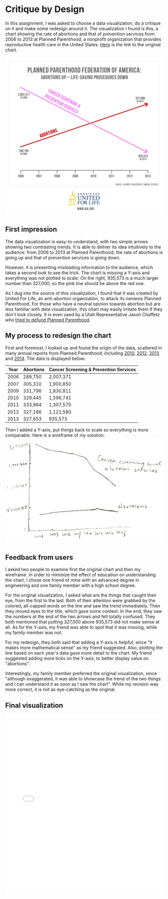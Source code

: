 # Critique by Design
In this assignment, I was asked to choose a data visualization, do a critique on it and make some redesign around it. The visualization I found is this, a chart showing the rate of abortions and that of prevention services from 2006 to 2013 at Planned Parenthood, a nonprofit organization that provides reproductive health care in the United States. [Here](https://thefederalist.com/2015/09/30/at-planned-parenthood-abortion-is-up-health-care-is-down/) is the link to the original chart.


![](assets/critique_by_design-dc040139.jpg)

## First impression
The data visualization is easy-to-understand, with two simple arrows showing two contrasting trends. It is able to deliver its idea intuitively to the audience: from 2006 to 2013 at Planned Parenthood, the rate of abortions is going up and that of prevention services is going down.

However, it is presenting misleading information to the audience, which takes a second look to see the trick. The chart is missing a Y-axis and everything was not plotted to scale. On the right, 935,573 is a much larger number than 327,000, so the pink line should be above the red one.

As I dug into the source of this visualization, I found that it was created by United For Life, an anti-abortion organization, to attack its nemesis Planned Parenthood. For those who have a neutral opinion towards abortion but are less familiar with data visualization, this chart may easily irritate them if they don't look closely. It is even used by a Utah Representative Jason Chaffetz who [tried to defund Planned Parenthood]( https://www.youtube.com/watch?v=z6MHjz9nIns).

## My process to redesign the chart
First and foremost, I looked up and found the origin of the data, scattered in many annual reports from Planned Parenthood, including [2010](https://liveaction.org/research/wp-content/uploads/2011/06/2009-2010-Planned-Parenthood-Annual-Report.pdf), [2012](https://www.plannedparenthood.org/files/4913/9620/1413/PPFA_AR_2012_121812_vF.pdf), [2013](https://www.plannedparenthood.org/files/7413/9620/1089/AR-FY13_111213_vF_rev3_ISSUU.pdf) and [2014](https://www.plannedparenthood.org/files/6714/1996/2641/2013-2014_Annual_Report_FINAL_WEB_VERSION.pdf). The data is displayed below:

| Year | Abortions | Cancer Screening & Prevention Services |
|------|-----------|----------------------------------------|
| 2006 | 289,750   | 2,007,371                              |
| 2007 | 305,310   | 1,900,850                                |
| 2009 | 331,796  | 1,830,811                               |
| 2010 | 329,445  | 1,596,741                               |
| 2011 | 333,964  | 1,307,570                                |
| 2012 | 327,166  | 1,121,580                                |
| 2013 | 327,653  | 935,573                               |

Then I added a Y-axis, put things back to scale so everything is more comparable. Here is a wireframe of my solution:
![](assets/critique_by_design-7ea989e9.png)

## Feedback from users
I asked two people to examine first the original chart and then my wireframe. In order to minimize the effect of education on understanding the chart, I chose one friend of mine with an advanced degree in engineering and one family member with a high school degree.

For the original visualization, I asked what are the things that caught their eye, from the first to the last. Both of their attention were grabbed by the colored, all-capped words on the line and saw the trend immediately. Then they moved eyes to the title, which gave some context. In the end, they saw the numbers at the end of the two arrows and felt totally confused. They both mentioned that putting 327,000 above 935,573 did not make sense at all. As for the Y-axis, my friend was able to spot that it was missing, while my family member was not.

For my redesign, they both said that adding a Y-axis is helpful, since "it makes more mathematical sense" as my friend suggested. Also, plotting the line based on each year's data gave more detail to the chart. My friend suggested adding more ticks on the Y-axis, to better display value on "abortions".

Interestingly, my family member preferred the original visualization, since "although exaggerated, it was able to showcase the trend of the two things and I can understand it as soon as I saw the chart". While my revision was more correct, it is not as eye-catching as the original.

## Final visualization
<iframe title="Services provided by Planned Parenthood" aria-label="Interactive line chart" id="datawrapper-chart-vtHM5" src="//datawrapper.dwcdn.net/vtHM5/1/" scrolling="no" frameborder="0" style="width: 0; min-width: 100% !important; border: none;" height="574"></iframe><script type="text/javascript">!function(){"use strict";window.addEventListener("message",function(a){if(void 0!==a.data["datawrapper-height"])for(var e in a.data["datawrapper-height"]){var t=document.getElementById("datawrapper-chart-"+e)||document.querySelector("iframe[src*='"+e+"']");t&&(t.style.height=a.data["datawrapper-height"][e]+"px")}})}();</script>
